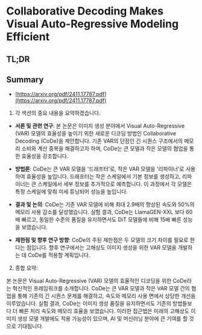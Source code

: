 # Collaborative Decoding Makes Visual Auto-Regressive Modeling Efficient
## TL;DR
## Summary
- [https://arxiv.org/pdf/2411.17787.pdf](https://arxiv.org/pdf/2411.17787.pdf)

1. 각 섹션의 중요 내용을 요약하겠습니다.

- **서론 및 관련 연구**: 본 논문은 이미지 생성 분야에서 Visual Auto-Regressive (VAR) 모델의 효율성을 높이기 위한 새로운 디코딩 방법인 Collaborative Decoding (CoDe)을 제안합니다. 기존 VAR의 단점인 긴 시퀀스 구조에서의 메모리 소비와 계산 중복을 해결하고자 하며, CoDe는 큰 모델과 작은 모델의 협업을 통한 효율성을 강조합니다.

- **방법론**: CoDe는 큰 VAR 모델을 '드래프터'로, 작은 VAR 모델을 '리파이너'로 사용하여 효율성을 높입니다. 드래프터는 작은 스케일에서 기본 정보를 생성하고, 리파이너는 큰 스케일에서 세부 정보를 추가적으로 예측합니다. 이 과정에서 각 모델은 특정 스케일에 맞춰 미세 튜닝되어 성능을 높입니다.

- **결과 및 논의**: CoDe는 기존 VAR 모델에 비해 최대 2.9배의 향상된 속도와 50%의 메모리 사용 감소를 달성했습니다. 실험 결과, CoDe는 LlamaGEN-XXL 보다 60배 빠르고, 동일한 수준의 품질을 유지하면서도 DiT 모델들에 비해 15배 빠른 성능을 보였습니다.

- **제한점 및 향후 연구 방향**: CoDe의 주된 제한점은 두 모델의 크기 차이를 필요로 한다는 점입니다. 향후 연구에서는 고해상도 이미지 생성을 위한 VAR 모델을 개발하는 데 CoDe를 적용할 계획입니다.

2. 종합 요약:

본 논문은 Visual Auto-Regressive (VAR) 모델의 효율적인 디코딩을 위한 CoDe라는 혁신적인 프레임워크를 소개합니다. CoDe는 큰 VAR 모델과 작은 VAR 모델 간의 협업을 통해 기존의 긴 시퀀스 문제를 해결하고, 속도와 메모리 사용 면에서 상당한 개선을 이루었습니다. 실험 결과, CoDe는 이미지 생성 품질을 유지하면서도 기존의 방법들보다 더 빠른 처리 속도와 메모리 효율을 보였습니다. 이러한 접근법은 미래의 고해상도 이미지 생성 모델 개발에도 적용 가능성이 있으며, AI 및 머신러닝 분야에 큰 기여를 할 것으로 기대됩니다.